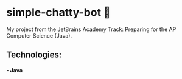 # simple-chatty-bot 🤖  
My project from the JetBrains Academy Track: Preparing for the AP Computer Science (Java). 
## Technologies:
#### - Java 

